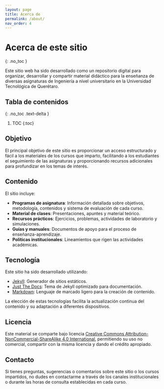 ```yaml
---
layout: page
title: Acerca de
permalink: /about/
nav_order: 4
---
```


# Acerca de este sitio
{: .no_toc }

Este sitio web ha sido desarrollado como un repositorio digital para organizar, desarrollar y compartir material didáctico para la enseñanza de diversas asignaturas de Ingeniería a nivel universitario en la Universidad Tecnológica de Querétaro.

## Tabla de contenidos
{: .no_toc .text-delta }

1. TOC
{:toc}

## Objetivo

El principal objetivo de este sitio es proporcionar un acceso estructurado y fácil a los materiales de los cursos que imparto, facilitando a los estudiantes el seguimiento de las asignaturas y proporcionando recursos adicionales para profundizar en los temas de interés.

## Contenido

El sitio incluye:

- **Programas de asignatura**: Información detallada sobre objetivos, metodología, contenidos y sistema de evaluación de cada curso.
- **Material de clases**: Presentaciones, apuntes y material teórico.
- **Recursos prácticos**: Ejercicios, problemas, actividades de laboratorio y simulaciones.
- **Guías y manuales**: Documentos de apoyo para el proceso de enseñanza-aprendizaje.
- **Políticas institucionales**: Lineamientos que rigen las actividades académicas.

## Tecnología

Este sitio ha sido desarrollado utilizando:

- [Jekyll](https://jekyllrb.com/): Generador de sitios estáticos.
- [Just The Docs](https://just-the-docs.github.io/just-the-docs/): Tema de Jekyll optimizado para documentación.
- [Markdown](https://www.markdownguide.org/): Lenguaje de marcado ligero para la creación de contenido.

La elección de estas tecnologías facilita la actualización continua del contenido y su adaptación a diferentes dispositivos.

## Licencia

Este material se comparte bajo licencia [Creative Commons Attribution-NonCommercial-ShareAlike 4.0 International](https://creativecommons.org/licenses/by-nc-sa/4.0/), permitiendo su uso no comercial, compartir con la misma licencia y dando el crédito apropiado.

## Contacto

Si tienes preguntas, sugerencias o comentarios sobre este sitio o los cursos impartidos, no dudes en contactarme a través de los canales institucionales o durante las horas de consulta establecidas en cada curso. 